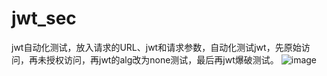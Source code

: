 # jwt_sec
jwt自动化测试，放入请求的URL、jwt和请求参数，自动化测试jwt，先原始访问，再未授权访问，再jwt的alg改为none测试，最后再jwt爆破测试。
![image](https://github.com/user-attachments/assets/0e254f3d-14c3-44fb-a205-15ef3a59e270)
